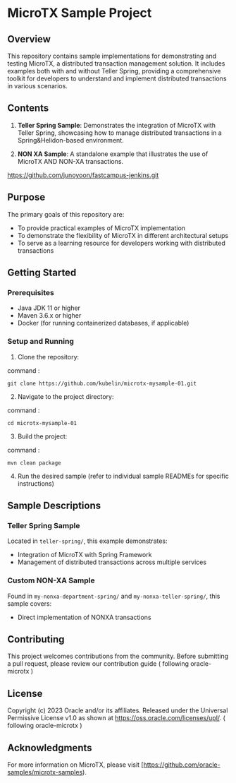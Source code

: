 # MicroTX Sample Project

## Overview

This repository contains sample implementations for demonstrating and testing MicroTX, a distributed transaction management solution. It includes examples both with and without Teller Spring, providing a comprehensive toolkit for developers to understand and implement distributed transactions in various scenarios.

## Contents

1. **Teller Spring Sample**: Demonstrates the integration of MicroTX with Teller Spring, showcasing how to manage distributed transactions in a Spring&Helidon-based environment.

2. **NON XA Sample**: A standalone example that illustrates the use of MicroTX AND NON-XA transactions.


https://github.com/junoyoon/fastcampus-jenkins.git


## Purpose

The primary goals of this repository are:

- To provide practical examples of MicroTX implementation
- To demonstrate the flexibility of MicroTX in different architectural setups
- To serve as a learning resource for developers working with distributed transactions

## Getting Started

### Prerequisites

- Java JDK 11 or higher
- Maven 3.6.x or higher
- Docker (for running containerized databases, if applicable)

### Setup and Running

1. Clone the repository:

command :

    git clone https://github.com/kubelin/microtx-mysample-01.git
    
2. Navigate to the project directory:

command : 

    cd microtx-mysample-01

3. Build the project:

command :

    mvn clean package

4. Run the desired sample (refer to individual sample READMEs for specific instructions)

## Sample Descriptions

### Teller Spring Sample

Located in `teller-spring/`, this example demonstrates:
- Integration of MicroTX with Spring Framework
- Management of distributed transactions across multiple services

### Custom NON-XA Sample

Found in `my-nonxa-department-spring/` and `my-nonxa-teller-spring/`, this sample covers:
- Direct implementation of NONXA transactions

## Contributing

This project welcomes contributions from the community. Before submitting a pull request, please review our contribution guide
( following oracle-microtx )

## License

Copyright (c) 2023 Oracle and/or its affiliates.
Released under the Universal Permissive License v1.0 as shown at https://oss.oracle.com/licenses/upl/.
( following oracle-microtx )

## Acknowledgments

For more information on MicroTX, please visit [https://github.com/oracle-samples/microtx-samples).

